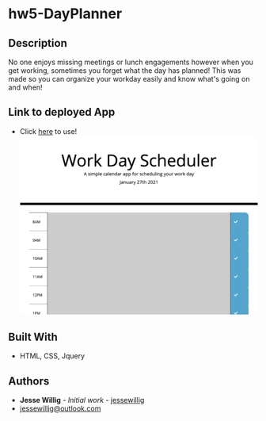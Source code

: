 # hw5-DayPlanner

## Description
No one enjoys missing meetings or lunch engagements however when you get working, sometimes you forget what the day has planned! This was made so you can organize your workday easily and know what's going on and when!

## Link to deployed App
* Click [here](https://jessewillig.github.io/hw5-DayPlanner/) to use!
![DayPlaner](./assets/dayplanner.png)


## Built With

* HTML, CSS, Jquery

## Authors

* **Jesse Willig** - *Initial work* - [jessewillig](https://github.com/jessewillig)
* [jessewillig@outlook.com](mailto:jessewillig@outlook.com)